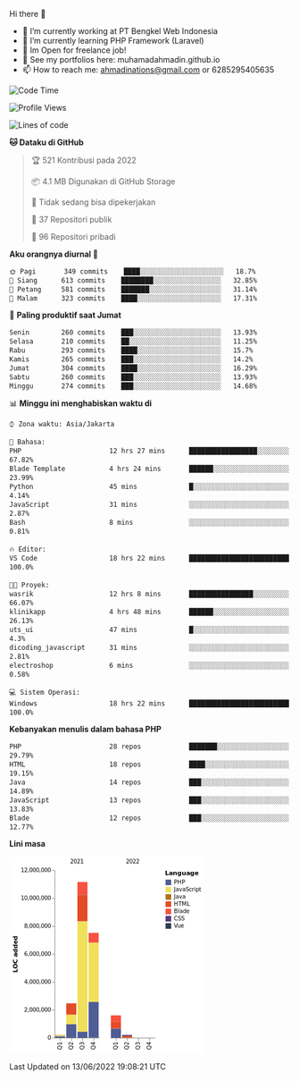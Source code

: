 Hi there 👋

- 🔭 I’m currently working at PT Bengkel Web Indonesia
- 🌱 I’m currently learning PHP Framework (Laravel)
- 📂 Im Open for freelance job!
- 🧷 See my portfolios here: muhamadahmadin.github.io
- 📫 How to reach me: ahmadinations@gmail.com or 6285295405635


<!--START_SECTION:waka-->
![Code Time](http://img.shields.io/badge/Code%20Time-0%20secs-blue)

![Profile Views](http://img.shields.io/badge/Profil%20dilihat-2-blue)

![Lines of code](https://img.shields.io/badge/Sejak%20Hello%20World%20aku%20telah%20menulis-23%20Million%20baris%20kode-blue)

**🐱 Dataku di GitHub** 

> 🏆 521 Kontribusi pada 2022
 > 
> 📦 4.1 MB Digunakan di GitHub Storage 
 > 
> 🚫 Tidak sedang bisa dipekerjakan
 > 
> 📜 37 Repositori publik 
 > 
> 🔑 96 Repositori pribadi  
 > 
**Aku orangnya diurnal 🐤** 

```text
🌞 Pagi       349 commits    ████░░░░░░░░░░░░░░░░░░░░░   18.7% 
🌆 Siang      613 commits    ████████░░░░░░░░░░░░░░░░░   32.85% 
🌃 Petang     581 commits    ███████░░░░░░░░░░░░░░░░░░   31.14% 
🌙 Malam      323 commits    ████░░░░░░░░░░░░░░░░░░░░░   17.31%

```
📅 **Paling produktif saat Jumat** 

```text
Senin        260 commits    ███░░░░░░░░░░░░░░░░░░░░░░   13.93% 
Selasa       210 commits    ██░░░░░░░░░░░░░░░░░░░░░░░   11.25% 
Rabu         293 commits    ████░░░░░░░░░░░░░░░░░░░░░   15.7% 
Kamis        265 commits    ███░░░░░░░░░░░░░░░░░░░░░░   14.2% 
Jumat        304 commits    ████░░░░░░░░░░░░░░░░░░░░░   16.29% 
Sabtu        260 commits    ███░░░░░░░░░░░░░░░░░░░░░░   13.93% 
Minggu       274 commits    ███░░░░░░░░░░░░░░░░░░░░░░   14.68%

```


📊 **Minggu ini menghabiskan waktu di** 

```text
⌚︎ Zona waktu: Asia/Jakarta

💬 Bahasa: 
PHP                      12 hrs 27 mins      █████████████████░░░░░░░░   67.82% 
Blade Template           4 hrs 24 mins       ██████░░░░░░░░░░░░░░░░░░░   23.99% 
Python                   45 mins             █░░░░░░░░░░░░░░░░░░░░░░░░   4.14% 
JavaScript               31 mins             ░░░░░░░░░░░░░░░░░░░░░░░░░   2.87% 
Bash                     8 mins              ░░░░░░░░░░░░░░░░░░░░░░░░░   0.81%

🔥 Editor: 
VS Code                  18 hrs 22 mins      █████████████████████████   100.0%

🐱‍💻 Proyek: 
wasrik                   12 hrs 8 mins       ████████████████░░░░░░░░░   66.07% 
klinikapp                4 hrs 48 mins       ██████░░░░░░░░░░░░░░░░░░░   26.13% 
uts_ui                   47 mins             █░░░░░░░░░░░░░░░░░░░░░░░░   4.3% 
dicoding_javascript      31 mins             ░░░░░░░░░░░░░░░░░░░░░░░░░   2.81% 
electroshop              6 mins              ░░░░░░░░░░░░░░░░░░░░░░░░░   0.58%

💻 Sistem Operasi: 
Windows                  18 hrs 22 mins      █████████████████████████   100.0%

```

**Kebanyakan menulis dalam bahasa PHP** 

```text
PHP                      28 repos            ███████░░░░░░░░░░░░░░░░░░   29.79% 
HTML                     18 repos            ████░░░░░░░░░░░░░░░░░░░░░   19.15% 
Java                     14 repos            ███░░░░░░░░░░░░░░░░░░░░░░   14.89% 
JavaScript               13 repos            ███░░░░░░░░░░░░░░░░░░░░░░   13.83% 
Blade                    12 repos            ███░░░░░░░░░░░░░░░░░░░░░░   12.77%

```


**Lini masa**

![Chart not found](https://raw.githubusercontent.com/MuhamadAhmadin/MuhamadAhmadin/master/charts/bar_graph.png) 


 Last Updated on 13/06/2022 19:08:21 UTC
<!--END_SECTION:waka-->
